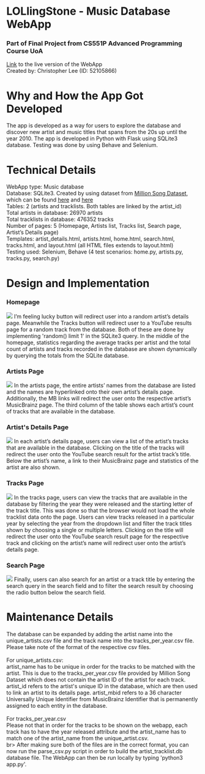 # LOLlingStone - Music Database WebApp
<h3>Part of Final Project from CS551P Advanced Programming Course UoA</h3>
<a href = "http://lollingstone.herokuapp.com">Link</a> to the live version of the WebApp
<br>
Created by: Christopher Lee (ID: 52105866)

# Why and How the App Got Developed
The app is developed as a way for users to explore the database and discover new artist and music titles that spans from the 20s up until the year 2010. The app is developed in Python with Flask using SQLite3 database. Testing was done by using Behave and Selenium.

# Technical Details
WebApp type: Music database
<br>
Database: SQLite3. Created by using dataset from <a href="http://millionsongdataset.com">Million Song Dataset</a>, which can be found <a href="http://millionsongdataset.com/sites/default/files/AdditionalFiles/unique_artists.txt">here</a> and <a href="http://millionsongdataset.com/sites/default/files/AdditionalFiles/tracks_per_year.txt">here</a>
<br>
Tables: 2 (artists and tracklists. Both tables are linked by the artist_id)
<br>
Total artists in database: 26970 artists
<br>
Total tracklists in database: 476352 tracks
<br>
Number of pages:	5 (Homepage, Artists list, Tracks list, Search page, Artist’s Details page)
<br>
Templates:	artist_details.html, artists.html, home.html, search.html, tracks.html, and layout.html (all HTML files extends to layout.html)
<br>
Testing used: Selenium, Behave (4 test scenarios: home.py, artists.py, tracks.py, search.py)

# Design and Implementation
<h3>Homepage</h3>
<img src="https://user-images.githubusercontent.com/99973434/156806687-e40ea290-2906-4587-8c9b-98afc9a78e7b.png">
I’m feeling lucky button will redirect user into a random artist’s details page. Meanwhile the 
Tracks button will redirect user to a YouTube results page for a random track from the database. Both of these are done by implementing 'random() limit 1' in the SQLite3 query. In the middle of the homepage, statistics regarding the average tracks per artist and the total count of artists and tracks recorded in the database are shown dynamically by querying the totals from the SQLite database.

<h3>Artists Page</h3>
<img src="https://user-images.githubusercontent.com/99973434/156807514-993194e2-8064-4993-b815-292c8edc576f.png">
In the artists page, the entire artists’ names from the database are listed and the names are hyperlinked onto their own artist’s details page. Additionally, the MB links will redirect the user onto the respective artist’s MusicBrainz page. The third column of the table shows each artist’s count of tracks that are available in the database.

<h3>Artist's Details Page</h3>
<img src="https://user-images.githubusercontent.com/99973434/156807086-7364d3e6-f3e1-49d2-a106-75f5c9665d4a.png">
In each artist’s details page, users can view a list of the artist’s tracks that are available in the database. Clicking on the title of the tracks will redirect the user onto the YouTube search result for the artist track’s title. Below the artist’s name, a link to their MusicBrainz page and statistics of the artist are also shown. 

<h3>Tracks Page</h3>
<img src="https://user-images.githubusercontent.com/99973434/156807942-a0fab7d5-72bf-4c55-bb7a-f7dc08b30128.png">
In the tracks page, users can view the tracks that are available in the database by filtering the year they were released and the starting letter of the track title. This was done so that the browser would not load the whole tracklist data onto the page. 
Users can view tracks released in a particular year by selecting the year from the dropdown list and filter the track titles shown by choosing a single or multiple letters. Clicking on the title will redirect the user onto the YouTube search result page for the respective track and clicking on the artist’s name will redirect user onto the artist’s details page.

<h3>Search Page</h3>
<img src="https://user-images.githubusercontent.com/99973434/156808256-162ffc06-96fe-4fed-8a4d-3bec0c3b7f60.png">
Finally, users can also search for an artist or a track title by entering the search query in the search field and to filter the search result by choosing the radio button below the search field.

# Maintenance Details
The database can be expanded by adding the artist name into the unique_artists.csv file and the track name into the tracks_per_year.csv file. Please take note of the format of the respective csv files. 
<br><br>
For unique_artists.csv:
<br>
artist_name has to be unique in order for the tracks to be matched with the artist. This is due to the tracks_per_year.csv file provided by Million Song Dataset which does not contain the artist ID of the artist for each track. artist_id refers to the artist's unique ID in the database, which are then used to link an artist to its details page. artist_mbid refers to a 36 character Universally Unique Identifier from MusicBrainz Identifier that is permanently assigned to each entity in the database.
<br><br>
For tracks_per_year.csv
<br>
Please not that in order for the tracks to be shown on the webapp, each track has to have the year released attribute and the artist_name has to match one of the artist_name from the unique_artist.csv.
<br>br>
After making sure both of the files are in the correct format, you can now run the parse_csv.py script in order to build the artist_tracklist.db database file. The WebApp can then be run locally by typing 'python3 app.py'.
